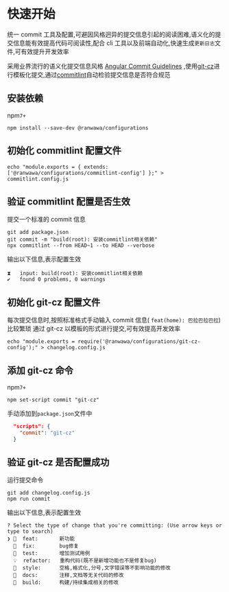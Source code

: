 # 快速开始

统一 commit 工具及配置,可避因风格迥异的提交信息引起的阅读困难,语义化的提交信息能有效提高代码可阅读性,配合 cli 工具以及前端自动化,快速生成`更新日志`文件,可有效提升开发效率

采用业界流行的语义化提交信息风格 [Angular Commit Guidelines](https://www.conventionalcommits.org/zh-hans/v1.0.0/#%e7%ba%a6%e5%ae%9a%e5%bc%8f%e6%8f%90%e4%ba%a4%e8%a7%84%e8%8c%83) ,使用[git-cz](https://github.com/streamich/git-cz)进行模板化提交,通过[commitlint](https://commitlint.js.org/#/guides-local-setup)自动检验提交信息是否符合规范

## 安装依赖

npm`7+`

```shell
npm install --save-dev @ranwawa/configurations
```

## 初始化 commitlint 配置文件

```shell
echo "module.exports = { extends: ['@ranwawa/configurations/commitlint-config'] };" > commitlint.config.js
```

## 验证 commitlint 配置是否生效

提交一个标准的 commit 信息

```shell
git add package.json
git commit -m "build(root): 安装commitlint相关依赖"
npx commitlint --from HEAD~1 --to HEAD --verbose
```

输出以下信息,表示配置生效

```shell
⧗   input: build(root): 安装commitlint相关依赖
✔   found 0 problems, 0 warnings
```

## 初始化 git-cz 配置文件

每次提交信息时,按照标准格式手动输入 commit 信息( `feat(home): 巴拉巴拉巴拉`)比较繁琐
通过 git-cz 以模板的形式进行提交,可有效提高开发效率

```shell
echo "module.exports = require('@ranwawa/configurations/git-cz-config');" > changelog.config.js
```

## 添加 git-cz 命令

npm`7+`

```shell
npm set-script commit "git-cz"
```

手动添加到`package.json`文件中

```json
  "scripts": {
    "commit": "git-cz"
  }
```

## 验证 git-cz 是否配置成功

运行提交命令

```shell
git add changelog.config.js
npm run commit
```

输出以下信息,表示配置生效

```shell
? Select the type of change that you're committing: (Use arrow keys or type to search)
❯ 🎸  feat:       新功能
  🐛  fix:        bug修复
  💍  test:       增加测试用例
  💡  refactor:   重构代码(既不是新增功能也不是修复bug)
  💄  style:      空格,格式化,分号,文字错误等不影响功能的修改
  ️📖  docs:       注释,文档等无关代码的修改
  🎡  build:      构建/持续集成相关的修改
```
